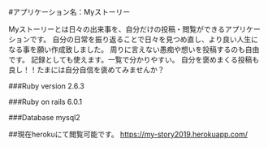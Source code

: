 
#アプリケーション名：Myストーリー

Myストーリーとは日々の出来事を、自分だけの投稿・閲覧ができるアプリケーションです。
自分の日常を振り返ることで日々を見つめ直し、より良い人生になる事を願い作成致しました。
周りに言えない愚痴や想いを投稿するのも自由です。
記録としても使えます。一覧で分かりやすい。
自分を褒めまくる投稿も良し！！たまには自分自信を褒めてみませんか？

###Ruby version 2.6.3

###Ruby on rails 6.0.1

###Database  mysql2

##現在herokuにて閲覧可能です。
https://my-story2019.herokuapp.com/

